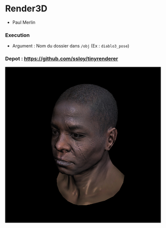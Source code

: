 # Render3D
* Paul Merlin

### Execution
* Argument : Nom du dossier dans `/obj` (Ex : `diablo3_pose`)

### Depot : https://github.com/ssloy/tinyrenderer

![](https://raw.githubusercontent.com/merlin24u/Render3D/master/img/output.png "African_head")

